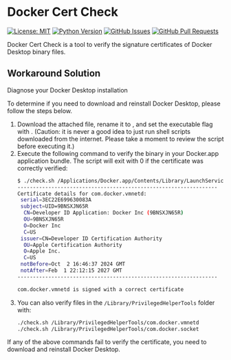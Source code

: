 # Docker Cert Check

[![License: MIT](https://img.shields.io/badge/License-MIT-yellow.svg)](https://opensource.org/licenses/MIT)
[![Python Version](https://img.shields.io/badge/python-3.13-blue.svg)](https://www.python.org/downloads/release/python-3130/)
[![GitHub Issues](https://img.shields.io/github/issues/valorisa/DockerCertCheck.svg)](https://github.com/valorisa/DockerCertCheck/issues)
[![GitHub Pull Requests](https://img.shields.io/github/issues-pr/valorisa/DockerCertCheck.svg)](https://github.com/valorisa/DockerCertCheck/pulls)

Docker Cert Check is a tool to verify the signature certificates of Docker Desktop binary files.

## Workaround Solution

Diagnose your Docker Desktop installation

To determine if you need to download and reinstall Docker Desktop, please follow the steps below.

1. Download the attached  file, rename it to , and set the executable flag with . (Caution: it is never a good idea to just run shell scripts downloaded from the internet. Please take a moment to review the script before executing it.)
2. Execute the following command to verify the binary in your Docker.app application bundle. The script will exit with 0 if the certificate was correctly verified:
   ```sh
   $ ./check.sh /Applications/Docker.app/Contents/Library/LaunchServices/com.docker.vmnetd
   -----------------------------------------------------------------
   Certificate details for com.docker.vmnetd:
    serial=3EC22E699630083A
    subject=UID=9BNSXJN65R
     CN=Developer ID Application: Docker Inc (9BNSXJN65R)
     OU=9BNSXJN65R
     O=Docker Inc
     C=US
    issuer=CN=Developer ID Certification Authority
     OU=Apple Certification Authority
     O=Apple Inc.
     C=US
    notBefore=Oct  2 16:46:37 2024 GMT
    notAfter=Feb  1 22:12:15 2027 GMT
   -----------------------------------------------------------------

   com.docker.vmnetd is signed with a correct certificate
   ```
3. You can also verify files in the `/Library/PrivilegedHelperTools` folder with:
   ```sh
   ./check.sh /Library/PrivilegedHelperTools/com.docker.vmnetd
   ./check.sh /Library/PrivilegedHelperTools/com.docker.socket
   ```

If any of the above commands fail to verify the certificate, you need to download and reinstall Docker Desktop.
